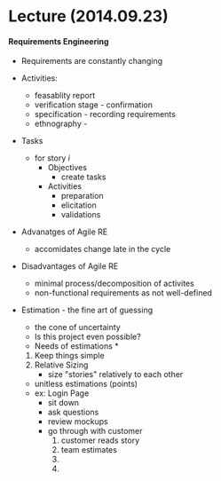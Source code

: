# Lecture (2014.09.23)

#### Requirements Engineering

* Requirements are constantly changing

* Activities:
    * feasablity report
    * verification stage - confirmation
    * specification - recording requirements
    * ethnography -

* Tasks
    * for story *i*
        * Objectives
            * create tasks
        * Activities
            * preparation
            * elicitation
            * validations

* Advanatges of Agile RE
    * accomidates change late in the cycle

* Disadvantages of Agile RE
    * minimal process/decomposition of activites
    * non-functional requirements as not well-defined

* Estimation - the fine art of guessing
    * the cone of uncertainty
    * Is this project even possible?
    * Needs of estimations
        *
    1. Keep things simple
    2. Relative Sizing
        * size "stories" relatively to each other
    * unitless estimations (points)
    * ex: Login Page
        * sit down
        * ask questions
        * review mockups
        * go through with customer
            1. customer reads story
            2. team estimates
            3.
            4.

